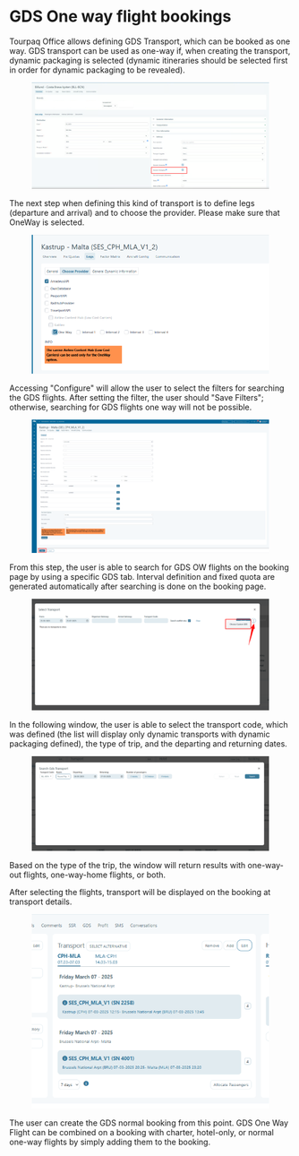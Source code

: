 # GDS One way flight bookings

Tourpaq Office allows defining GDS Transport, which can be booked as one way. GDS transport can be used as one-way if, when creating the transport, dynamic packaging is selected (dynamic itineraries should be selected first in order for dynamic packaging to be revealed).

<figure><img src="../.gitbook/assets/image (265).png" alt=""><figcaption></figcaption></figure>

The next step when defining this kind of transport is to define legs (departure and arrival) and to choose the provider. Please make sure that OneWay is selected.

<figure><img src="../.gitbook/assets/image (15) (1) (1) (1) (1) (1) (1) (1) (1) (1) (1) (1) (1) (1) (1) (1) (1).png" alt=""><figcaption></figcaption></figure>

Accessing "Configure" will allow the user to select the filters for searching the GDS flights. After setting the filter, the user should "Save Filters"; otherwise, searching for GDS flights one way will not be possible.

<figure><img src="../.gitbook/assets/image (16) (1) (1) (1) (1) (1) (1) (1) (1) (1) (1) (1) (1) (1) (1) (1).png" alt=""><figcaption></figcaption></figure>

From this step, the user is able to search for GDS OW flights on the booking page by using a specific GDS tab. Interval definition and fixed quota are generated automatically after searching is done on the booking page.

<figure><img src="../.gitbook/assets/image (17) (1) (1) (1) (1) (1) (1) (1) (1) (1) (1) (1) (1) (1) (1).png" alt=""><figcaption></figcaption></figure>

In the following window, the user is able to select the transport code, which was defined (the list will display only dynamic transports with dynamic packaging defined), the type of trip, and the departing and returning dates.

<figure><img src="../.gitbook/assets/image (18) (1) (1) (1) (1) (1) (1) (1) (1) (1) (1) (1) (1) (1).png" alt=""><figcaption></figcaption></figure>

Based on the type of the trip, the window will return results with one-way-out flights, one-way-home flights, or both.

After selecting the flights, transport will be displayed on the booking at transport details.

<figure><img src="../.gitbook/assets/image (20) (1) (1) (1) (1) (1) (1) (1) (1) (1) (1) (1) (1).png" alt=""><figcaption></figcaption></figure>

The user can create the GDS normal booking from this point. GDS One Way Flight can be combined on a booking with charter, hotel-only, or normal one-way flights by simply adding them to the booking.
